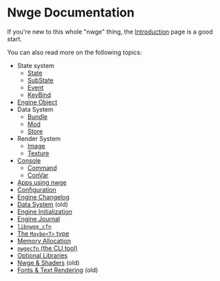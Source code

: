 # Nwge Documentation

If you're new to this whole "nwge" thing, the [Introduction](INTRO) page is a
good start.

You can also read more on the following topics:

* State system
    - [State](state/State)
    - [SubState](state/SubState)
    - [Event](state/Event)
    - [KeyBind](state/KeyBind)
* [Engine Object](EngineObject)
* Data System
    - [Bundle](data/Bundle)
    - [Mod](data/Mod)
    - [Store](data/Store)
* Render System
    - [Image](render/Image)
    - [Texture](render/Texture)
* [Console](console/Console)
    - [Command](console/Command)
    - [ConVar](console/ConVar)
* [Apps using nwge](APPS)
* [Configuration](CONFIG)
* [Engine Changelog](ENGINECHANGELOG)
* [Data System](DATA) (old)
* [Engine Initialization](INIT)
* [Engine Journal](JOURNAL)
* [`libnwge_cfn`](libnwge_cfn)
* [The `Maybe<T>` type](MAYBE)
* [Memory Allocation](MEMORY)
* [`nwgecfn` (the CLI tool)](nwgecfn)
* [Optional Libraries](OptLibs)
* [Nwge & Shaders](SHADER) (old)
* [Fonts & Text Rendering](Text) (old)

